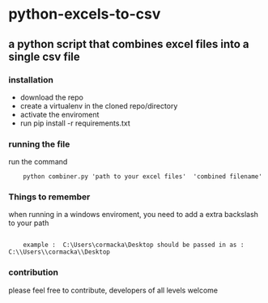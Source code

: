 # python-excels-to-csv

## a python script that combines excel files into a single csv file

### installation
* download the repo
* create a virtualenv in the cloned repo/directory
* activate the enviroment
* run pip install -r requirements.txt

### running the file
run the command 

```
    python combiner.py 'path to your excel files'  'combined filename'

```



### Things to remember
when running in a windows enviroment, you need to add a extra backslash to your path

```

    example :  C:\Users\cormacka\Desktop should be passed in as : C:\\Users\\cormacka\\Desktop

```

### contribution
please feel free to contribute, developers of all levels welcome
